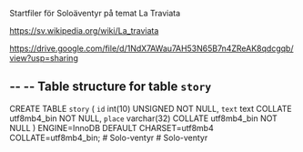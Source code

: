 Startfiler för Soloäventyr på temat La Traviata

https://sv.wikipedia.org/wiki/La_traviata

https://drive.google.com/file/d/1NdX7AWau7AH53N65B7n4ZReAK8qdcgqb/view?usp=sharing

--
-- Table structure for table `story`
--

CREATE TABLE `story` (
  `id` int(10) UNSIGNED NOT NULL,
  `text` text COLLATE utf8mb4_bin NOT NULL,
  `place` varchar(32) COLLATE utf8mb4_bin NOT NULL
) ENGINE=InnoDB DEFAULT CHARSET=utf8mb4 COLLATE=utf8mb4_bin;
#   S o l o - v e n t y r  
 #   S o l o - v e n t y r  
 